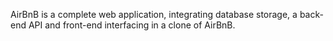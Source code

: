 AirBnB is a complete web application, integrating database storage, a back-end API and front-end interfacing in a clone of AirBnB.
